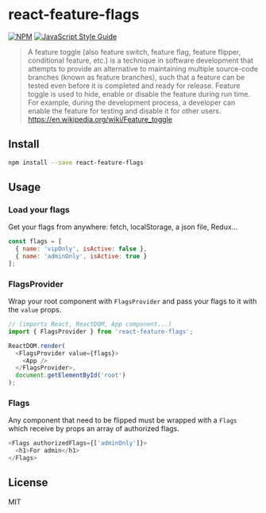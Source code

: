 # react-feature-flags

> 

[![NPM](https://img.shields.io/npm/v/react-feature-flags.svg)](https://www.npmjs.com/package/react-feature-flags) [![JavaScript Style Guide](https://img.shields.io/badge/code_style-standard-brightgreen.svg)](https://standardjs.com)


> A feature toggle (also feature switch, feature flag, feature flipper, conditional feature, etc.) is a technique in software development that attempts to provide an alternative to maintaining multiple source-code branches (known as feature branches), such that a feature can be tested even before it is completed and ready for release. Feature toggle is used to hide, enable or disable the feature during run time. For example, during the development process, a developer can enable the feature for testing and disable it for other users.
https://en.wikipedia.org/wiki/Feature_toggle

## Install

```bash
npm install --save react-feature-flags
```

## Usage
### Load your flags
Get your flags from anywhere: fetch, localStorage, a json file, Redux...

```javascript
const flags = [
  { name: 'vipOnly', isActive: false },
  { name: 'adminOnly', isActive: true }
];
```

### FlagsProvider
Wrap your root component with `FlagsProvider` and pass your flags to it with the `value` props.

```javascript
// (imports React, ReactDOM, App component...)
import { FlagsProvider } from 'react-feature-flags';

ReactDOM.render(
  <FlagsProvider value={flags}>
    <App />
  </FlagsProvider>,
  document.getElementById('root')
);
```

### Flags
Any component that need to be flipped must be wrapped with a `Flags` which receive by props an array of authorized flags.

```javascript
<Flags authorizedFlags={['adminOnly']}>
  <h1>For admin</h1>
</Flags>
```

## License

MIT
